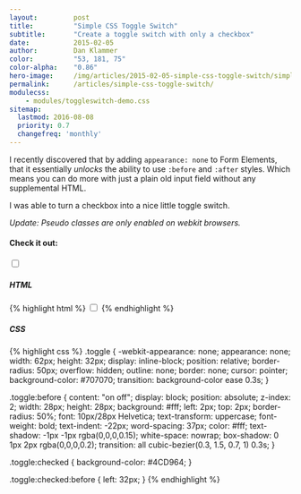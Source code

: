 ```yaml
---
layout:         post
title:          "Simple CSS Toggle Switch"
subtitle:       "Create a toggle switch with only a checkbox"
date:           2015-02-05
author:         Dan Klammer
color:          "53, 181, 75"
color-alpha:    "0.86"
hero-image:     /img/articles/2015-02-05-simple-css-toggle-switch/simple-css-toggle-switch-hero.png
permalink:      /articles/simple-css-toggle-switch/
modulecss:
    - modules/toggleswitch-demo.css
sitemap:
  lastmod: 2016-08-08
  priority: 0.7
  changefreq: 'monthly'
---
```


I recently discovered that by adding `appearance: none` to Form Elements, that it essentially *unlocks* the ability to use `:before` and `:after` styles. Which means you can do more with just a plain old input field without any supplemental HTML.

I was able to turn a checkbox into a nice little toggle switch.

 *Update: Pseudo classes are only enabled on webkit browsers.*

#### **Check it out:**

<div class="align-center p2"><input class="toggle" type="checkbox" /></div>


##### **HTML**

{% highlight html %}
<input class="toggle" type="checkbox" />
{% endhighlight %}


##### **CSS**

{% highlight css %}
.toggle {
  -webkit-appearance: none;
  appearance: none;
  width: 62px;
  height: 32px;
  display: inline-block;
  position: relative;
  border-radius: 50px;
  overflow: hidden;
  outline: none;
  border: none;
  cursor: pointer;
  background-color: #707070;
  transition: background-color ease 0.3s;
}

.toggle:before {
  content: "on off";
  display: block;
  position: absolute;
  z-index: 2;
  width: 28px;
  height: 28px;
  background: #fff;
  left: 2px;
  top: 2px;
  border-radius: 50%;
  font: 10px/28px Helvetica;
  text-transform: uppercase;
  font-weight: bold;
  text-indent: -22px;
  word-spacing: 37px;
  color: #fff;
  text-shadow: -1px -1px rgba(0,0,0,0.15);
  white-space: nowrap;
  box-shadow: 0 1px 2px rgba(0,0,0,0.2);
  transition: all cubic-bezier(0.3, 1.5, 0.7, 1) 0.3s;
}

.toggle:checked {
  background-color: #4CD964;
}

.toggle:checked:before {
  left: 32px;
}
{% endhighlight %}
